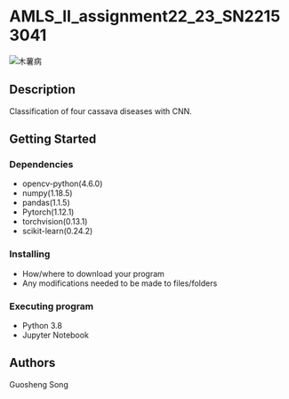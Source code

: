 # AMLS_II_assignment22_23_SN22153041
![木薯病](https://user-images.githubusercontent.com/102309822/227809666-dd11389b-14d6-4b65-a58b-588de219ff48.PNG)



## Description

Classification of four cassava diseases with CNN.

## Getting Started

### Dependencies

* opencv-python(4.6.0)
* numpy(1.18.5)
* pandas(1.1.5)
* Pytorch(1.12.1)
* torchvision(0.13.1)
* scikit-learn(0.24.2)

### Installing

* How/where to download your program
* Any modifications needed to be made to files/folders

### Executing program

* Python 3.8
* Jupyter Notebook

## Authors

Guosheng Song

